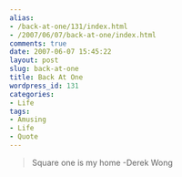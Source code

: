 ```yaml
---
alias:
- /back-at-one/131/index.html
- /2007/06/07/back-at-one/index.html
comments: true
date: 2007-06-07 15:45:22
layout: post
slug: back-at-one
title: Back At One
wordpress_id: 131
categories:
- Life
tags:
- Amusing
- Life
- Quote
---
```


> Square one is my home
-Derek Wong
